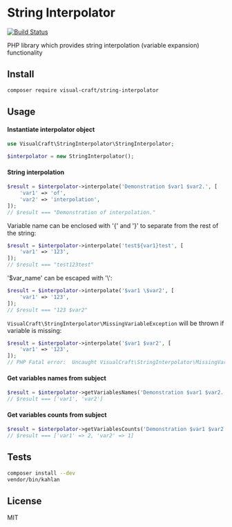 # String Interpolator

[![Build Status](https://travis-ci.org/Visual-Craft/string-interpolator.svg?branch=master)](https://travis-ci.org/Visual-Craft/string-interpolator)

PHP library which provides string interpolation (variable expansion) functionality

## Install
```sh
composer require visual-craft/string-interpolator
```

## Usage

#### Instantiate interpolator object
```php
use VisualCraft\StringInterpolator\StringInterpolator;

$interpolator = new StringInterpolator();
```

#### String interpolation
```php
$result = $interpolator->interpolate('Demonstration $var1 $var2.', [
    'var1' => 'of',
    'var2' => 'interpolation',
]);
// $result === "Demonstration of interpolation."
```

Variable name can be enclosed with '{' and '}' to separate from the rest of the string:
```php
$result = $interpolator->interpolate('test${var1}test', [
    'var1' => '123',
]);
// $result === "test123test"
```

'$var_name' can be escaped with '\\':
```php
$result = $interpolator->interpolate('$var1 \$var2', [
    'var1' => '123',
]);
// $result === "123 $var2"
```

`VisualCraft\StringInterpolator\MissingVariableException` will be thrown if variable is missing:
```php
$result = $interpolator->interpolate('$var1 $var2', [
    'var1' => '123',
]);
// PHP Fatal error:  Uncaught VisualCraft\StringInterpolator\MissingVariableException: Missing variable 'var2'
```

#### Get variables names from subject
```php
$result = $interpolator->getVariablesNames('Demonstration $var1 $var2.');
// $result === ['var1', 'var2']
```

#### Get variables counts from subject
```php
$result = $interpolator->getVariablesCounts('Demonstration $var1 $var2. $var1');
// $result === ['var1' => 2, 'var2' => 1]
```

## Tests
```sh
composer install --dev
vendor/bin/kahlan
```

## License
MIT
